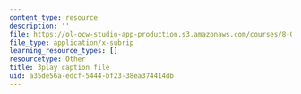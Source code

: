 ```yaml
---
content_type: resource
description: ''
file: https://ol-ocw-studio-app-production.s3.amazonaws.com/courses/8-01sc-classical-mechanics-fall-2016/a35de56aedcf5444bf2338ea374414db_Jf2PgGInUEk.vtt
file_type: application/x-subrip
learning_resource_types: []
resourcetype: Other
title: 3play caption file
uid: a35de56a-edcf-5444-bf23-38ea374414db
---
```

